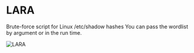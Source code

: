 # LARA
Brute-force script for Linux /etc/shadow hashes
You can pass the wordlist by argument or in the run time.

![LARA](https://i.imgur.com/E9quYXu.png)

